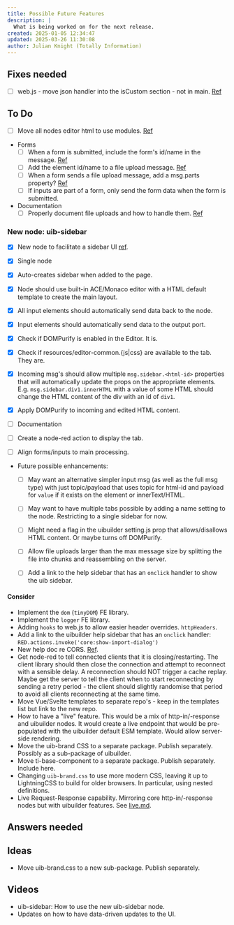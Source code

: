 ```yaml
---
title: Possible Future Features
description: |
  What is being worked on for the next release.
created: 2025-01-05 12:34:47
updated: 2025-03-26 11:30:08
author: Julian Knight (Totally Information)
---
```


## Fixes needed

* [ ] web.js - move json handler into the isCustom section - not in main. [Ref](https://discourse.nodered.org/t/json-payloads-larger-than-100kb-are-refused-when-using-ui-builder/95988)

## To Do

* [ ] Move all nodes editor html to use modules. [Ref](https://discourse.nodered.org/t/text-javascript-vs-module-in-html/94215/4)

* Forms
  * [ ] When a form is submitted, include the form's id/name in the message. [Ref](https://discourse.nodered.org/t/input-file-in-uibuilder-v7/96196)
  * [ ] Add the element id/name to a file upload message. [Ref](https://discourse.nodered.org/t/input-file-in-uibuilder-v7/96196)
  * [ ] When a form sends a file upload message, add a msg.parts property? [Ref](https://discourse.nodered.org/t/input-file-in-uibuilder-v7/96196)
  * [ ] If inputs are part of a form, only send the form data when the form is submitted.

* Documentation
  * [ ] Properly document file uploads and how to handle them. [Ref](https://discourse.nodered.org/t/input-file-in-uibuilder-v7/96196)

### New node: uib-sidebar

* [x] New node to facilitate a sidebar UI [ref](https://github.com/TotallyInformation/node-red-contrib-uibuilder/discussions/510).
* [x] Single node
* [x] Auto-creates sidebar when added to the page.
* [x] Node should use built-in ACE/Monaco editor with a HTML default template to create the main layout.
* [x] All input elements should automatically send data back to the node.
* [x] Input elements should automatically send data to the output port.
* [x] Check if DOMPurify is enabled in the Editor. It is.
* [x] Check if resources/editor-common.{js|css} are available to the tab. They are.
* [x] Incoming msg's should allow multiple `msg.sidebar.<html-id>` properties that will automatically update the props on the appropriate elements. E.g. `msg.sidebar.div1.innerHTML` with a value of some HTML should change the HTML content of the div with an id of `div1`.
* [x] Apply DOMPurify to incoming and edited HTML content.

* [ ] Documentation
* [ ] Create a node-red action to display the tab.
* [ ] Align forms/inputs to main processing.

* Future possible enhancements:
  * [ ] May want an alternative simpler input msg (as well as the full msg type) with just topic/payload that uses topic for html-id and payload for `value` if it exists on the element or innerText/HTML.
  * [ ] May want to have multiple tabs possible by adding a name setting to the node. Restricting to a single sidebar for now.
  * [ ] Might need a flag in the uibuilder setting.js prop that allows/disallows HTML content. Or maybe turns off DOMPurify.
  * [ ] Allow file uploads larger than the max message size by splitting the file into chunks and reassembling on the server.
  * [ ] Add a link to the help sidebar that has an `onclick` handler to show the uib sidebar.


#### Consider

* Implement the `dom` (`tinyDOM`) FE library.
* Implement the `logger` FE library.
* Adding `hooks` to web.js to allow easier header overrides. `httpHeaders`.
* Add a link to the uibuilder help sidebar that has an `onclick` handler: `RED.actions.invoke('core:show-import-dialog')`
* New help doc re CORS. [Ref](https://discourse.nodered.org/t/allow-cors-for-ui-builder/94838).
* Get node-red to tell connected clients that it is closing/restarting. The client library should then close the connection and attempt to reconnect with a sensible delay. A reconnection should NOT trigger a cache replay. Maybe get the server to tell the client when to start reconnecting by sending a retry period - the client should slightly randomise that period to avoid all clients reconnecting at the same time.
* Move Vue/Svelte templates to separate repo's - keep in the templates list but link to the new repo.
* How to have a "live" feature. This would be a mix of http-in/-response and uibuilder nodes. It would create a live endpoint that would be pre-populated with the uibuilder default ESM template. Would allow server-side rendering.
* Move the uib-brand CSS to a separate package. Publish separately. Possibly as a sub-package of uibuilder.
* Move ti-base-component to a separate package. Publish separately. Include here.
* Changing `uib-brand.css` to use more modern CSS, leaving it up to LightningCSS to build for older browsers. In particular, using nested definitions.
* Live Request-Response capability. Mirroring core http-in/-response nodes but with uibuilder features. See [live.md](live.md).


## Answers needed

## Ideas

* Move uib-brand.css to a new sub-package. Publish separately.

## Videos

* uib-sidebar: How to use the new uib-sidebar node.
* Updates on how to have data-driven updates to the UI.
